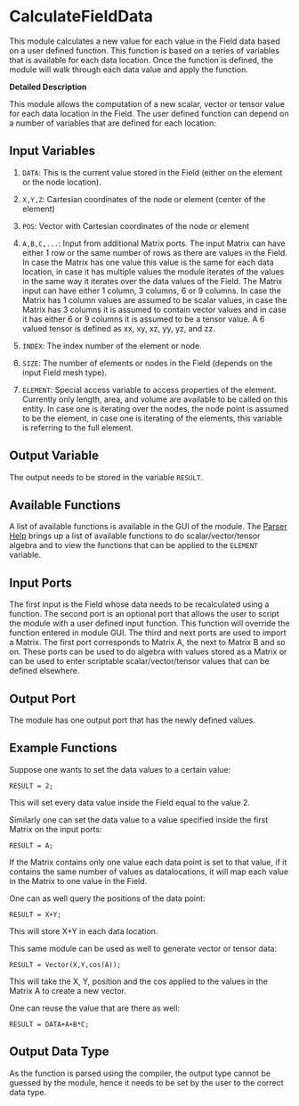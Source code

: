 # CalculateFieldData

This module calculates a new value for each value in the Field data based on a user defined function. This function is based on a series of variables that is available for each data location. Once the function is defined, the module will walk through each data value and apply the function.

**Detailed Description**

This module allows the computation of a new scalar, vector or tensor value for each data location in the Field. The user defined function can depend on a number of variables that are defined for each location:

## Input Variables

  1. ```DATA```: This is the current value stored in the Field (either on the element or the node location).

  2. ```X,Y,Z```: Cartesian coordinates of the node or element (center of the element)

  3. ```POS```: Vector with Cartesian coordinates of the node or element

  4. ```A,B,C,...```: Input from additional Matrix ports. The input Matrix can have either 1 row or the same number of rows as there are values in the Field. In case the Matrix has one value this value is the same for each data location, in case it has multiple values the module iterates of the values in the same way it iterates over the data values of the Field. The Matrix input can have either 1 column, 3 columns, 6 or 9 columns. In case the Matrix has 1 column values are assumed to be scalar values, in case the Matrix has 3 columns it is assumed to contain vector values and in case it has either 6 or 9 columns it is assumed to be a tensor value. A 6 valued tensor is defined as xx, xy, xz, yy, yz, and zz.

  5. ```INDEX```: The index number of the element or node.

  6. ```SIZE```: The number of elements or nodes in the Field (depends on the input Field mesh type).

  7. ```ELEMENT```: Special access variable to access properties of the element. Currently only length, area, and volume are available to be called on this entity. In case one is iterating over the nodes, the node point is assumed to be the element, in case one is iterating of the elements, this variable is referring to the full element.

## Output Variable

The output needs to be stored in the variable ```RESULT```.

## Available Functions

A list of available functions is available in the GUI of the module. The [Parser Help](../../user_doc/parserhelp.md)  brings up a list of available functions to do scalar/vector/tensor algebra and to view the functions that can be applied to the ```ELEMENT``` variable.

## Input Ports

The first input is the Field whose data needs to be recalculated using a function. The second port is an optional port that allows the user to script the module with a user defined input function. This function will override the function entered in module GUI. The third and next ports are used to import a Matrix. The first port corresponds to Matrix A, the next to Matrix B and so on. These ports can be used to do algebra with values stored as a Matrix or can be used to enter scriptable scalar/vector/tensor values that can be defined elsewhere.

## Output Port

The module has one output port that has the newly defined values.

## Example Functions

Suppose one wants to set the data values to a certain value:

```
RESULT = 2;
```

This will set every data value inside the Field equal to the value 2.

Similarly one can set the data value to a value specified inside the first Matrix on the input ports:

```
RESULT = A;
```

If the Matrix contains only one value each data point is set to that value, if it contains the same number of values as datalocations, it will map each value in the Matrix to one value in the Field.

One can as well query the positions of the data point:

```
RESULT = X+Y;
```

This will store X+Y in each data location.

This same module can be used as well to generate vector or tensor data:

```
RESULT = Vector(X,Y,cos(A));
```

This will take the X, Y, position and the cos applied to the values in the Matrix A to create a new vector.

One can reuse the value that are there as well:

```
RESULT = DATA+A+B*C;
```

## Output Data Type

As the function is parsed using the compiler, the output type cannot be guessed by the module, hence it needs to be set by the user to the correct data type.
